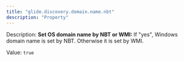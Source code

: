 ```yaml
---
title: "glide.discovery.domain.name.nbt"
description: "Property"
---
```


Description: <b> Set OS domain name by NBT or WMI: </b> If "yes", Windows domain name is set by NBT. Otherwise it is set by WMI.

Value: `true`